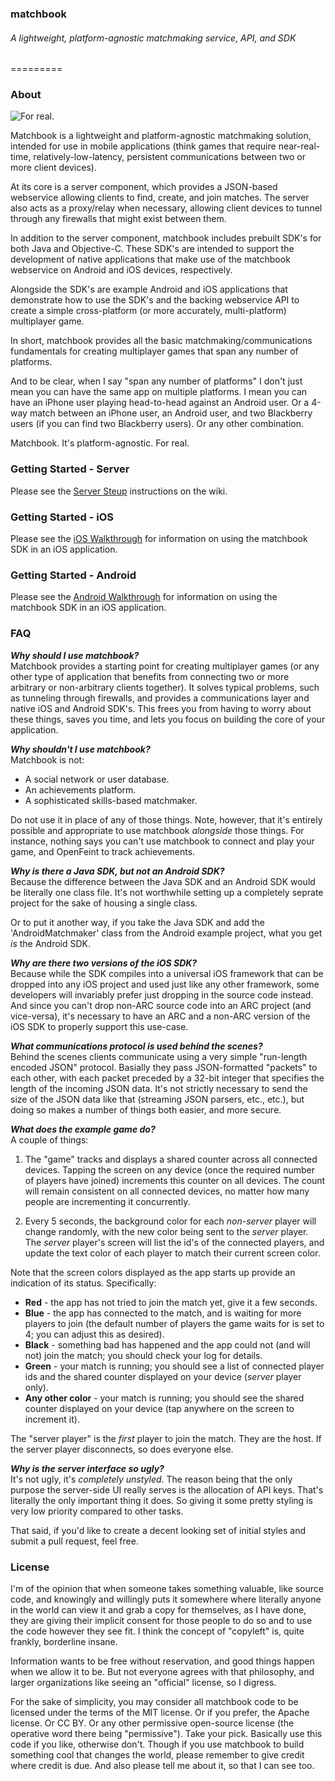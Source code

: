 ### matchbook
###### A lightweight, platform-agnostic matchmaking service, API, and SDK
=========

### About

![For real.](https://raw.github.com/adam-roth/matchbook/master/running_small.jpg)

Matchbook is a lightweight and platform-agnostic matchmaking solution, intended for use in mobile applications (think games that require near-real-time, relatively-low-latency, persistent communications between two or more client devices).  

At its core is a server component, which provides a JSON-based webservice allowing clients to find, create, and join matches.   The server also acts as a proxy/relay when necessary, allowing client devices to tunnel through any firewalls that might exist between them.  

In addition to the server component, matchbook includes prebuilt SDK's for both Java and Objective-C.   These SDK's are intended to support the development of native applications that make use of the matchbook webservice on Android and iOS devices, respectively.   

Alongside the SDK's are example Android and iOS applications that demonstrate how to use the SDK's and the backing webservice API to create a simple cross-platform (or more accurately, multi-platform) multiplayer game.  

In short, matchbook provides all the basic matchmaking/communications fundamentals for creating multiplayer games that span any number of platforms.  

And to be clear, when I say "span any number of platforms" I don't just mean you can have the same app on multiple platforms.  I mean you can have an iPhone user playing head-to-head against an Android user.  Or a 4-way match between an iPhone user, an Android user, and two Blackberry users (if you can find two Blackberry users).  Or any other combination.

Matchbook.  It's platform-agnostic.  For real.


### Getting Started - Server

Please see the [Server Steup](https://github.com/adam-roth/matchbook/wiki/Server-Setup) instructions on the wiki.    


### Getting Started - iOS

Please see the [iOS Walkthrough](https://github.com/adam-roth/matchbook/wiki/iOS-Walkthrough) for information on using the matchbook SDK in an iOS application.


### Getting Started - Android

Please see the [Android Walkthrough](https://github.com/adam-roth/matchbook/wiki/Android-Walkthrough) for information on using the matchbook SDK in an iOS application.


### FAQ

**_Why should I use matchbook?_**<br />
Matchbook provides a starting point for creating multiplayer games (or any other type of application that benefits from connecting two or more arbitrary or non-arbitrary clients together).  It solves typical problems, such as tunneling through firewalls, and provides a communications layer and native iOS and Android SDK's.  This frees you from having to worry about these things, saves you time, and lets you focus on building the core of your application.

**_Why shouldn't I use matchbook?_**<br />
Matchbook is not:

* A social network or user database.
* An achievements platform.
* A sophisticated skills-based matchmaker.

Do not use it in place of any of those things.  Note, however, that it's entirely possible and appropriate to use matchbook _alongside_ those things.  For instance, nothing says you can't use matchbook to connect and play your game, and OpenFeint to track achievements.

**_Why is there a Java SDK, but not an Android SDK?_**<br />
Because the difference between the Java SDK and an Android SDK would be literally one class file.  It's not worthwhile setting up a completely seprate project for the sake of housing a single class.

Or to put it another way, if you take the Java SDK and add the 'AndroidMatchmaker' class from the Android example project, what you get _is_ the Android SDK.

**_Why are there two versions of the iOS SDK?_**<br />
Because while the SDK compiles into a universal iOS framework that can be dropped into any iOS project and used just like any other framework, some developers will invariably prefer just dropping in the source code instead.  And since you can't drop non-ARC source code into an ARC project (and vice-versa), it's necessary to have an ARC and a non-ARC version of the iOS SDK to properly support this use-case.

**_What communications protocol is used behind the scenes?_**<br />
Behind the scenes clients communicate using a very simple "run-length encoded JSON" protocol.  Basially they pass JSON-formatted "packets" to each other, with each packet preceded by a 32-bit integer that specifies the length of the incoming JSON data.  It's not strictly necessary to send the size of the JSON data like that (streaming JSON parsers, etc., etc.), but doing so makes a number of things both easier, and more secure.

**_What does the example game do?_**<br />
A couple of things:

1. The "game" tracks and displays a shared counter across all connected devices.  Tapping the screen on any device (once the required number of players have joined) increments this counter on all devices.  The count will remain consistent on all connected devices, no matter how many people are incrementing it concurrently.

2. Every 5 seconds, the background color for each _non-server_ player will change randomly, with the new color being sent to the _server_ player.  The _server_ player's screen will list the id's of the connected players, and update the text color of each player to match their current screen color.

Note that the screen colors displayed as the app starts up provide an indication of its status.  Specifically:

* **Red** - the app has not tried to join the match yet, give it a few seconds.
* **Blue** - the app has connected to the match, and is waiting for more players to join (the default number of players the game waits for is set to 4; you can adjust this as desired).
* **Black** - something bad has happened and the app could not (and will not) join the match; you should check your log for details.
* **Green** - your match is running; you should see a list of connected player ids and the shared counter displayed on your device (_server_ player only).
* **Any other color** - your match is running; you should see the shared counter displayed on your device (tap anywhere on the screen to increment it).

The "server player" is the _first_ player to join the match.  They are the host.  If the server player disconnects, so does everyone else.

**_Why is the server interface so ugly?_**<br />
It's not ugly, it's _completely unstyled_.  The reason being that the only purpose the server-side UI really serves is the allocation of API keys.  That's literally the only important thing it does.  So giving it some pretty styling is very low priority compared to other tasks.

That said, if you'd like to create a decent looking set of initial styles and submit a pull request, feel free.



### License

I'm of the opinion that when someone takes something valuable, like source code, and knowingly and willingly puts it somewhere where literally anyone in the world can view it and grab a copy for themselves, as I have done, they are giving their implicit consent for those people to do so and to use the code however they see fit.  I think the concept of "copyleft" is, quite frankly, borderline insane.  

Information wants to be free without reservation, and good things happen when we allow it to be.  But not everyone agrees with that philosophy, and larger organizations like seeing an "official" license, so I digress.

For the sake of simplicity, you may consider all matchbook code to be licensed under the terms of the MIT license.  Or if you prefer, the Apache license.  Or CC BY.  Or any other permissive open-source license (the operative word there being "permissive").  Take your pick.  Basically use this code if you like, otherwise don't.  Though if you use matchbook to build something cool that changes the world, please remember to give credit where credit is due.  And also please tell me about it, so that I can see too.  



